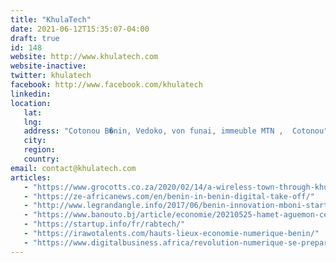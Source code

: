 ```yaml
---
title: "KhulaTech"
date: 2021-06-12T15:35:07-04:00
draft: true
id: 148
website: http://www.khulatech.com
website-inactive: 
twitter: khulatech
facebook: http://www.facebook.com/khulatech
linkedin: 
location: 
   lat: 
   lng: 
   address: "Cotonou B�nin, Vedoko, von funai, immeuble MTN ,  Cotonou"
   city: 
   region: 
   country: 
email: contact@khulatech.com
articles:
   - "https://www.grocotts.co.za/2020/02/14/a-wireless-town-through-khula-tech-solutions/"
   - "https://ze-africanews.com/en/benin-in-benin-digital-take-off/"
   - "http://www.legrandangle.info/2017/06/benin-innovation-mboni-startup-resout-probleme-dadressage-villes-africaines/"
   - "https://www.banouto.bj/article/economie/20210525-hamet-aguemon-ce-proche-de-lionel-zinsou-nomme-par-patrice-talon"
   - "https://startup.info/fr/rabtech/"
   - "https://irawotalents.com/hauts-lieux-economie-numerique-benin/"
   - "https://www.digitalbusiness.africa/revolution-numerique-se-prepare-benin-start-ups-incubateurs/"
---
```


